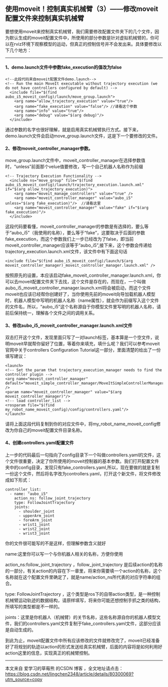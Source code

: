 ## 使用moveit！控制真实机械臂（3）——修改moveit配置文件来控制真实机械臂
要想使用moveit来控制真实机械臂，我们需要修改配置文件夹下的几个文件，因为默认生成的moveit配置文件中，所使用的部分参数是针对虚拟机械臂的，你可以在rviz环境下观察模型的运动，但真正的控制信号并不会发出来。具体要修改以下几个地方：

---------------------

#### 1、demo.launch文件中参数fake_execution的值改为false
```
<!--此段代码来自moveit配置文件demo.launch-->
<!-- Run the main MoveIt executable without trajectory execution (we do not have controllers configured by default) -->
  <include file="$(find aubo_i5_moveit_config)/launch/move_group.launch">
    <arg name="allow_trajectory_execution" value="true"/>
    <arg name="fake_execution" value="false"/> //请看这个参数
    <arg name="info" value="true"/>
    <arg name="debug" value="$(arg debug)"/>
  </include>
```
通过参数的名字也很好理解，就是启用真实机械臂执行方式。接下来，demo.launch文件会启动move_group.launch文件，这是下一个要修改的文件。

#### 2、修改moveit_controller_manager参数。
move_group.launch文件中，moveit_controller_manager在选择参数值时，“unless”前面那个velue值要修改，写一个自己机器人名称作为前缀
```
<!-- Trajectory Execution Functionality -->
  <include ns="move_group" file="$(find aubo_i5_moveit_config)/launch/trajectory_execution.launch.xml" if="$(arg allow_trajectory_execution)">
    <arg name="moveit_manage_controllers" value="true" />
    <arg name="moveit_controller_manager" value="aubo_i5" unless="$(arg fake_execution)"/>  //请看这里
    <arg name="moveit_controller_manager" value="fake" if="$(arg fake_execution)"/>
  </include>
 ```
这段代码要看懂，moveit_controller_manager的参数是有选择的，要么等于“aubo_i5”（我使用的名称），要么等于“fake”，这要取决于后面的参数fake_execution，而这个参数我们上一步已经改为了false，即当前moveit_controller_manager应该等于“aubo_i5”,接下来，这个参数会传递给trajectory_execution.launch.xml文件，该文件中有下面这句话
```
<include file="$(find aubo_i5_moveit_config)/launch/$(arg moveit_controller_manager)_moveit_controller_manager.launch.xml" />
```

按照原先的设置，本应该启动fake_moveit_controller_manager.launch.xml，你可以去moveit配置文件夹下去找，这个文件是存在的，而现在，一个叫做aubo_i5_moveit_controller_manager.launch.xml将会被启动，而这个文件moveit也应该已经帮你创建好了，当你使用先前的moveit向导加载机器人模型时，机器人模型中写明的机器人名称（name属性），就会作为前缀写入这个文件的文件名，所以，“aubo_i5”这个名称源自于你模型文件里写明的机器人名称，请前后保持统一，理解各个文件之间的调用关系。

#### 3、修改aubo_i5_moveit_controller_manager.launch.xml文件
双击打开这个文件，发现里面只写了一对launch标签，基本算是一个空文件，说明moveit早就帮你留好了位置，等着你来填充，填什么呢？我们可以参考moveit官网中关于controllers Configuration Tutorial这一部分，里面清楚的给出了一份填写建议：
```
<launch>
<!-- Set the param that trajectory_execution_manager needs to find the controller plugin -->
<arg name="moveit_controller_manager" default="moveit_simple_controller_manager/MoveItSimpleControllerManager" />
<param name="moveit_controller_manager" value="$(arg moveit_controller_manager)"/>
<!-- load controller_list -->
<rosparam file="$(find my_robot_name_moveit_config)/config/controllers.yaml"/>
</launch>
```
请将上面这段代码复制到你的对应文件中，将my_robot_name_moveit_config修改为你自己的moveit配置文件目录名称。

#### 4、创建controllers.yaml配置文件
上一步的代码最后一句指向了config目录下一个叫做controllers.yaml的文件，这个文件很重要，决定了你所使用的moveit控制器的基本参数。我们打开配置文件夹中的config目录，发现只有fake_controllers.yaml,所以，现在要做的就是复制一份这个文件，然后将名字改为controllers.yaml，打开这个新文件，将文件修改成如下形式：
```
controller_list:
  - name: "aubo_i5"
    action_ns: follow_joint_trajectory
    type: FollowJointTrajectory
    joints:
      - shoulder_joint
      - upperArm_joint
      - foreArm_joint
      - wrist1_joint
      - wrist2_joint
      - wrist3_joint
```
你的文件很可能写的不是这样，但理解参数含义就好

name:这里你可以写一个与你机器人相关的名称，方便你使用

action_ns:follow_joint_trajectory ，follow_joint_trajectory 是后续action的名称的一部分，有关action的内容在下一章里，将来你需要填一个action的名称，这个名称就在这个配置文件里确定了，就是name/action_ns所代表的对应字符串的组合。

type: FollowJointTrajectory ，这个类型是ros下的自带action类型，是一种控制机械臂运动轨迹的数据结构，请原样填写，将来你可能还想控制手抓之类的结构，所填写的类型都是不一样的。

joints：这里是你机器人（机械臂）的关节名称，这些名称源自你的机器人模型文件，我们的controllers.yaml文件复制于fake_controllers.yaml文件，这部分应该是自动生成的。

到此为止，moveit配置文件中所有应该修改的文件就修改完了，moveit已经准备好了将规划的轨迹以action的形式发送给真实机械臂，后面的内容将是如何利用好action这里的信息，实现真正的机械臂控制。

---------------------

本文来自 爱学习的草莓熊 的CSDN 博客 ，全文地址请点击：https://blog.csdn.net/lingchen2348/article/details/80300069?utm_source=copy 
